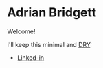 # Adrian Bridgett

Welcome!

I'll keep this minimal and [DRY](https://en.wikipedia.org/wiki/Don%27t_repeat_yourself):

* [Linked-in](https://www.linkedin.com/in/abridgett/)
